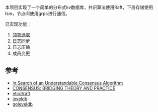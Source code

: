 
本项目实现了一个简单的分布式kv数据库，共识算法使用Raft，下层存储使用lsm，节点间使用grpc进行通信。

已实现功能：
1. [领导选取](./doc/raft_learn_1.md)
2. [日志同步](./doc/raft_learn_2.md)
3. 日志压缩
4. 成员变更

## 参考

- [In Search of an Understandable Consensus Algorithm](https://raft.github.io/raft.pdf)
- [CONSENSUS: BRIDGING THEORY AND PRACTICE](https://web.stanford.edu/~ouster/cgi-bin/papers/OngaroPhD.pdf)
- [etcd/raft](https://github.com/etcd-io/etcd)
- [leveldb](https://github.com/google/leveldb)
- [goleveldb](https://github.com/syndtr/goleveldb)



    

